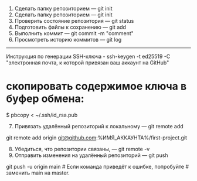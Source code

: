 1. Сделать папку репозиторием — git init
2. Сделать папку репозиторием — git init
3. Проверить состояние репозитория — git status
4. Подготовить файлы к сохранению — git add
5. Выполнить коммит — git commit -m "comment"
6. Просмотреть историю коммитов — git log

----

Инструкция по генерации SSH-ключа - ssh-keygen -t ed25519 -C "электронная почта, к которой привязан ваш аккаунт на GitHub" 

# скопировать содержимое ключа в буфер обмена:
$ pbcopy < ~/.ssh/id_rsa.pub

7. Привязать удалённый репозиторий к локальному — git remote add

git remote add origin git@github.com:%ИМЯ_АККАУНТА%/first-project.git 

8. Убедиться, что репозитории связаны, — git remote -v
9. Отправить изменения на удалённый репозиторий — git push

git push -u origin main # Если команда приведёт к ошибке, попробуйте 
                          # заменить main на master. 
                          
 